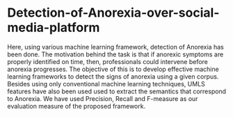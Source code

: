 # Detection-of-Anorexia-over-social-media-platform
Here, using various machine learning framework, detection of Anorexia has been done. The motivation behind the task is that
if anorexic symptoms are properly identified on time, then, professionals could intervene before anorexia progresses. The objective of this is to develop effective machine learning frameworks to detect the signs of anorexia using a given corpus. Besides using only conventional machine learning techniques, UMLS features have also been used used to extract the semantics that correspond to Anorexia. We have used Precision, Recall and F-measure as our evaluation measure of the proposed framework.
